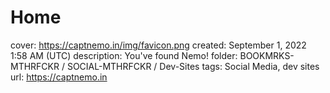 # Home

cover: https://captnemo.in/img/favicon.png
created: September 1, 2022 1:58 AM (UTC)
description: You've found Nemo!
folder: BOOKMRKS-MTHRFCKR / SOCIAL-MTHRFCKR / Dev-Sites
tags: Social Media, dev sites
url: https://captnemo.in